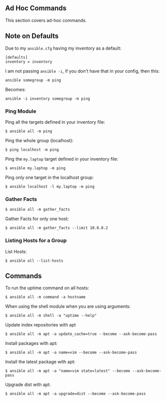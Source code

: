 
## Ad Hoc Commands

This section covers ad-hoc commands.

## Note on Defaults

Due to my `ansible.cfg` having my inventory as a default:

```
[defaults]
inventory = inventory
```

I am not passing `ansible -i`, if you don't have that in your config, then this:

```
ansible somegroup -m ping
```

Becomes:

```
ansible -i inventory somegroup -m ping
```

### Ping Module

Ping all the targets defined in your inventory file:

```
$ ansible all -m ping
```

Ping the whole group (localhost):

```
$ ping localhost -m ping
```

Ping the `my.laptop` target defined in your inventory file:

```
$ ansible my.laptop -m ping
```

Ping only one target in the localhost group:

```
$ ansible localhost -l my.laptop -m ping
```

### Gather Facts

```
$ ansible all -m gather_facts
```

Gather Facts for only one host:

```
$ ansible all -m gather_facts --limit 10.0.0.2
```

### Listing Hosts for a Group

List Hosts:

```
$ ansible all --list-hosts
```

## Commands

To run the uptime command on all hosts:

```
$ ansible all -m command -a hostname
```

When using the shell module when you are using arguments:

```
$ ansible all -m shell -a "uptime --help"
```

Update index repositories with apt

```
$ ansible all -m apt -a update_cache=true --become --ask-become-pass
```

Install packages with apt:

```
$ ansible all -m apt -a name=vim --become --ask-become-pass
```

Install the latest package with apt:

```
$ ansible all -m apt -a "name=vim state=latest" --become --ask-become-pass
```

Upgrade dist with apt:

```
$ ansible all -m apt -a upgrade=dist --become --ask-become-pass
```
